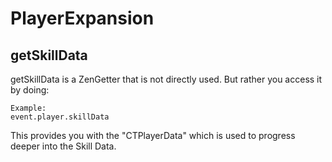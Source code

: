 # PlayerExpansion

## getSkillData

getSkillData is a ZenGetter that is not directly used. But rather you access it by doing:

    Example:
    event.player.skillData


This provides you with the "CTPlayerData" which is used to progress deeper into the Skill Data.